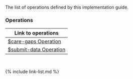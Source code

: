
The list of operations defined by this implementation guide.

### Operations

|Link to operations|
|---|
|[$care-gaps Operation](OperationDefinition-care-gaps.html)|
|[$submit-data Operation](OperationDefinition-bulk-submit-data.html)|


<br />

{% include link-list.md %}
